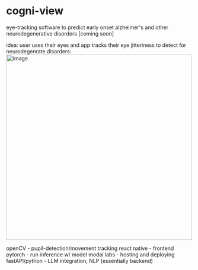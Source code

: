 # cogni-view
eye-tracking software to predict early onset alzheimer's and other neurodegenerative disorders
[coming soon] 

idea:
user uses their eyes and app tracks their eye jitteriness to detect for neurodegenrate disorders:
<img width="501" alt="image" src="https://github.com/daphneyt04/cogni-view/assets/126636203/d6c53fa1-7023-4cbc-81e6-0bafb65f6a86">


openCV - pupil-detection/movement tracking
react native - frontend
pytorch - run inference w/ model
modal labs - hosting and deploying
fastAPI/python - LLM integration, NLP (essentially backend)
